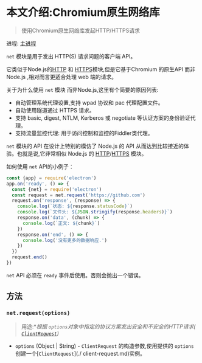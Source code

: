 # 本文介绍:Chromium原生网络库

> 使用Chromium原生网络库发起HTTP/HTTPS请求

进程: [主进程](../glossary.md#main-process)      

 `net` 模块是用于发出 HTTP(S) 请求问题的客户端 API。
 
 它类似于Node.js的[HTTP](https://nodejs.org/api/http.html) 和 [HTTPS](https://nodejs.org/api/https.html)模块,但是它基于Chromium 的原生API 而非Node.js  ,相对而言更适合处理 web 端的请求。

关于为什么使用 `net` 模块 而非Node.js,这里有个简要的原因列表:

* 自动管理系统代理设置,支持 wpad 协议和 pac 代理配置文件。
* 自动使用隧道通过 HTTPS 请求。
* 支持 basic, digest, NTLM, Kerberos 或 negotiate 等认证方案的身份验证代理。
* 支持流量监控代理: 用于访问控制和监控的Fiddler类代理。

`net` 模块的 API 在设计上特别的模仿了 Node.js 的 API 从而达到比较接近的体验。也就是说,它非常相似 Node.js 的 [HTTP](https://nodejs.org/api/http.html)/[HTTPS](https://nodejs.org/api/https.html) 模块。

如何使用 `net` API的小例子：

```JavaScript
const {app} = require('electron')
app.on('ready', () => {
  const {net} = require('electron')
  const request = net.request('https://github.com')
  request.on('response', (response) => {
    console.log(`状态: ${response.statusCode}`)
    console.log(`文件头: ${JSON.stringify(response.headers)}`)
    response.on('data', (chunk) => {
      console.log(`正文: ${chunk}`)
    })
    response.on('end', () => {
      console.log('没有更多的数据响应.')
    })
  })
  request.end()
})
```

`net` API 必须在 `ready` 事件后使用。否则会抛出一个错误。

## 方法

### `net.request(options)`
> 用途:**根据 `options`对象中指定的协议方案发出安全和不安全的HTTP请求( [`ClientRequest`](./client-request.md))*

* `options` (Object | String) - `ClientRequest` 的构造参数,使用提供的 `options` 创建一个[`ClientRequest`](./ client-request.md)实例。